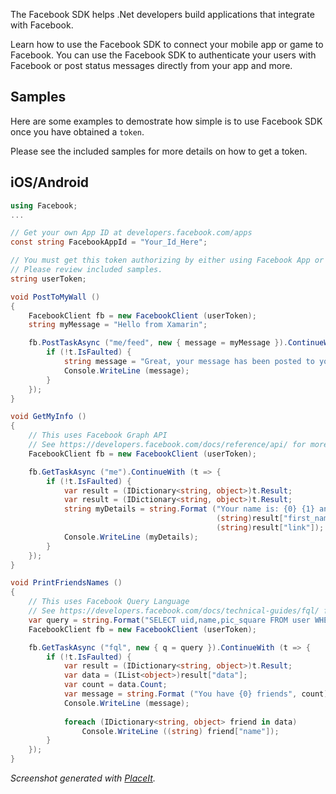 The Facebook SDK helps .Net developers build applications that integrate with Facebook.

Learn how to use the Facebook SDK to connect your mobile app or game to Facebook. You can use the Facebook SDK to authenticate your users with Facebook or post status messages directly from your app and more.

## Samples

Here are some examples to demostrate how simple is to use Facebook SDK once you have obtained a `token`. 

Please see the included samples for more details on how to get a token.

## iOS/Android

```csharp
using Facebook;
...

// Get your own App ID at developers.facebook.com/apps
const string FacebookAppId = "Your_Id_Here";

// You must get this token authorizing by either using Facebook App or a WebView.
// Please review included samples.
string userToken;

void PostToMyWall ()
{
	FacebookClient fb = new FacebookClient (userToken);
	string myMessage = "Hello from Xamarin";

	fb.PostTaskAsync ("me/feed", new { message = myMessage }).ContinueWith (t => {
		if (!t.IsFaulted) {
			string message = "Great, your message has been posted to you wall!";
			Console.WriteLine (message);
		}
	});
}

void GetMyInfo ()
{
	// This uses Facebook Graph API
	// See https://developers.facebook.com/docs/reference/api/ for more information.
	FacebookClient fb = new FacebookClient (userToken);

	fb.GetTaskAsync ("me").ContinueWith (t => {
		if (!t.IsFaulted) {
			var result = (IDictionary<string, object>)t.Result;
			var result = (IDictionary<string, object>)t.Result;
			string myDetails = string.Format ("Your name is: {0} {1} and your Facebook profile Url is: {3}", 
			                                  (string)result["first_name"], (string)result["last_name"], 
			                                  (string)result["link"]);
			Console.WriteLine (myDetails);
		}
	});
}

void PrintFriendsNames ()
{
	// This uses Facebook Query Language
	// See https://developers.facebook.com/docs/technical-guides/fql/ for more information.
	var query = string.Format("SELECT uid,name,pic_square FROM user WHERE uid IN (SELECT uid2 FROM friend WHERE uid1={0}) ORDER BY name ASC", "me()");
	FacebookClient fb = new FacebookClient (userToken);

	fb.GetTaskAsync ("fql", new { q = query }).ContinueWith (t => {
		if (!t.IsFaulted) {
			var result = (IDictionary<string, object>)t.Result;
			var data = (IList<object>)result["data"];
			var count = data.Count;
			var message = string.Format ("You have {0} friends", count);
			Console.WriteLine (message);
			
			foreach (IDictionary<string, object> friend in data)
				Console.WriteLine ((string) friend["name"]);
		}
	});
}
```

*Screenshot generated with [PlaceIt](http://placeit.breezi.com/).*
